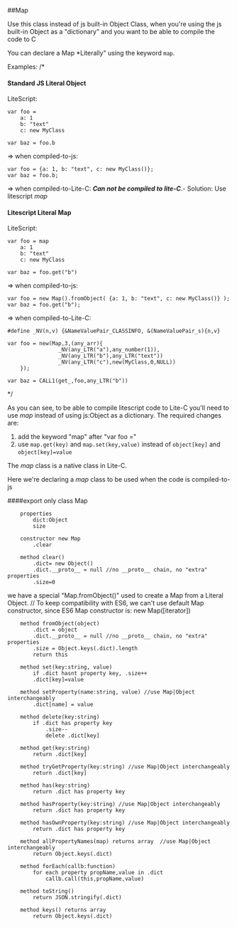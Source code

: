##Map

Use this class instead of js built-in Object Class, 
when you're using the js built-in Object as a "dictionary" 
and you want to be able to compile the code to C 

You can declare a Map *Literally" using the keyword `map`.

Examples: /*

#### Standard JS Literal Object

LiteScript:

    var foo = 
        a: 1
        b: "text"
        c: new MyClass

    var baz = foo.b

=> when compiled-to-js:

    var foo = {a: 1, b: "text", c: new MyClass()};
    var baz = foo.b;

=> when compiled-to-Lite-C:
    ***Can not be compiled to lite-C***.- Solution: Use litescript *map*

#### Litescript Literal Map

LiteScript:

    var foo = map
        a: 1
        b: "text"
        c: new MyClass

    var baz = foo.get("b")

=> when compiled-to-js:

    var foo = new Map().fromObject( {a: 1, b: "text", c: new MyClass()} );
    var baz = foo.get("b");

=> when compiled-to-Lite-C:

    #define _NV(n,v) {&NameValuePair_CLASSINFO, &(NameValuePair_s){n,v}

    var foo = new(Map,3,(any_arr){
                    _NV(any_LTR("a"),any_number(1)),
                    _NV(any_LTR("b"),any_LTR("text"))
                    _NV(any_LTR("c"),new(MyClass,0,NULL))
        });

    var baz = CALL1(get_,foo,any_LTR("b"))

*/

As you can see, to be able to compile litescript code to Lite-C
you'll need to use *map* instead of using js:Object as a dictionary. The required changes are:
  1. add the keyword "map" after "var foo ="
  2. use `map.get(key)` and `map.set(key,value)` instead of `object[key]` and `object[key]=value`

The *map* class is a native class in Lite-C.

Here we're declaring a *map* class to be used when the code is compiled-to-js


####export only class Map

        properties
            dict:Object
            size

        constructor new Map
            .clear
            
        method clear()
            .dict= new Object()
            .dict.__proto__ = null //no __proto__ chain, no "extra" properties
            .size=0

we have a special "Map.fromObject()" used to create a Map from a Literal Object. 
// To keep compatibility with ES6, we can't use default Map constructor, 
since ES6 Map constructor is: new Map([iterator])

        method fromObject(object)
            .dict = object
            .dict.__proto__ = null //no __proto__ chain, no "extra" properties
            .size = Object.keys(.dict).length
            return this

        method set(key:string, value)
            if .dict hasnt property key, .size++
            .dict[key]=value

        method setProperty(name:string, value) //use Map|Object interchangeably
            .dict[name] = value

        method delete(key:string)
            if .dict has property key 
                .size--
                delete .dict[key]

        method get(key:string)
            return .dict[key]

        method tryGetProperty(key:string) //use Map|Object interchangeably
            return .dict[key]

        method has(key:string)
            return .dict has property key

        method hasProperty(key:string) //use Map|Object interchangeably
            return .dict has property key

        method hasOwnProperty(key:string) //use Map|Object interchangeably
            return .dict has property key

        method allPropertyNames(map) returns array  //use Map|Object interchangeably
            return Object.keys(.dict)

        method forEach(callb:function)
            for each property propName,value in .dict
                callb.call(this,propName,value)

        method toString()
            return JSON.stringify(.dict)

        method keys() returns array
            return Object.keys(.dict)
